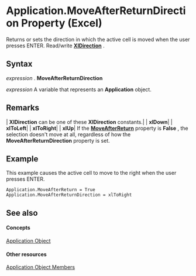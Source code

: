 
# Application.MoveAfterReturnDirection Property (Excel)

Returns or sets the direction in which the active cell is moved when the user presses ENTER. Read/write  **[XlDirection](546386fc-9c67-e358-d5c3-357f02a08abc.md)** .


## Syntax

 _expression_ . **MoveAfterReturnDirection**

 _expression_ A variable that represents an **Application** object.


## Remarks



| **XlDirection** can be one of these **XlDirection** constants.|
| **xlDown**|
| **xlToLeft**|
| **xlToRight**|
| **xlUp**|
If the  **[MoveAfterReturn](9cdb96d5-e28a-b30c-25de-55a807d32c25.md)** property is **False** , the selection doesn't move at all, regardless of how the **MoveAfterReturnDirection** property is set.


## Example

This example causes the active cell to move to the right when the user presses ENTER.


```
Application.MoveAfterReturn = True 
Application.MoveAfterReturnDirection = xlToRight
```


## See also


#### Concepts


[Application Object](19b73597-5cf9-4f56-8227-b5211f657f6f.md)
#### Other resources


[Application Object Members](4cb9ca42-8d07-cc9c-2d80-4eb9a5921e1e.md)

